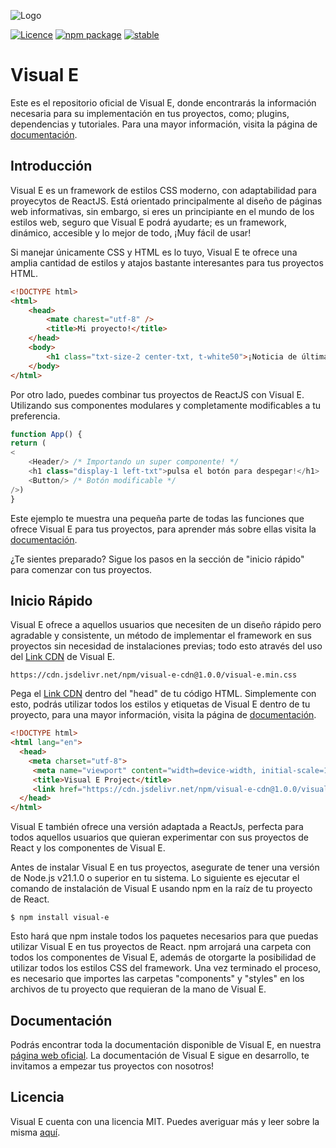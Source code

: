 ![Logo](https://github.com/ManuelR1212/Visual-E-Framework/assets/156364733/9d4b5ef5-a93d-4986-90eb-c28015a10c66)

[![Licence](https://img.shields.io/badge/Licence-MIT-green?labelColor=gray&style=flat&link=https://github.com/ManuelR1212/Visual-E-Framework/blob/master/LICENSE)](https://github.com/ManuelR1212/Visual-E-Framework/blob/master/LICENSE) [![npm package](https://img.shields.io/badge/npm%20package-10.4.0-green?labelColor=gray&style=flat&link=https://github.com/ManuelR1212/Visual-E-Framework/blob/master/LICENSE)](https://github.com/ManuelR1212/Visual-E-Framework/blob/master/LICENSE) [![stable](https://img.shields.io/badge/stable-1.0.0-blue?labelColor=gray&style=flat&link=https://github.com/ManuelR1212/Visual-E-Framework/blob/master/LICENSE)](https://github.com/ManuelR1212/Visual-E-Framework/blob/master/LICENSE)


# Visual E

Este es el repositorio oficial de Visual E, donde encontrarás la información necesaria para su implementación en tus proyectos, como; plugins, dependencias y tutoriales. Para una mayor información, visita la página de [documentación](https://manuelr1212.github.io/visuale-page/).

## Introducción

Visual E es un framework de estilos CSS moderno, con adaptabilidad para proyecytos de ReactJS. Está orientado principalmente al diseño de páginas web informativas, sin embargo, si eres un principiante en el mundo de los estilos web, seguro que Visual E podrá ayudarte; es un framework, dinámico, accesible y lo mejor de todo, ¡Muy fácil de usar!  </p>

Si manejar únicamente CSS y HTML es lo tuyo, Visual E te ofrece una amplia cantidad de estilos y atajos bastante interesantes para tus proyectos HTML.

```html
<!DOCTYPE html>
<html>
    <head>
        <mate charest="utf-8" />
        <title>Mi proyecto!</title>
    </head>
    <body>
        <h1 class="txt-size-2 center-txt, t-white50">¡Noticia de última hora!</h1>
    </body>
</html>
```

Por otro lado, puedes combinar tus proyectos de ReactJS con Visual E. Utilizando sus componentes modulares y completamente modificables a tu preferencia.

```javascript
function App() {
return (
< 
    <Header/> /* Importando un super componente! */
	<h1 class="display-1 left-txt">pulsa el botón para despegar!</h1>
	<Button/> /* Botón modificable */
/>)
}
```
Este ejemplo te muestra una pequeña parte de todas las funciones que ofrece Visual E para tus proyectos, para aprender más sobre ellas visita la [documentación](https://manuelr1212.github.io/visuale-page/).

¿Te sientes preparado? Sigue los pasos en la sección de "inicio rápido" para comenzar con tus proyectos.

## Inicio Rápido

Visual E ofrece a aquellos usuarios que necesiten de un diseño rápido pero agradable y consistente, un método de implementar el framework en sus proyectos sin necesidad de instalaciones previas; todo esto através del uso del [Link CDN](https://cdn.jsdelivr.net/npm/visual-e-cdn@1.0.0/visual-e.min.css) de Visual E.

`https://cdn.jsdelivr.net/npm/visual-e-cdn@1.0.0/visual-e.min.css`

Pega el [Link CDN](https://cdn.jsdelivr.net/npm/visual-e-cdn@1.0.0/visual-e.min.css) dentro del "head" de tu código HTML. Simplemente con esto, podrás utilizar todos los estilos y etiquetas de Visual E dentro de tu proyecto, para una mayor información, visita la página de [documentación](https://manuelr1212.github.io/visuale-page/).

```html
<!DOCTYPE html>
<html lang="en"> 
  <head> 
    <meta charset="utf-8"> 
	 <meta name="viewport" content="width=device-width, initial-scale=1">
	 <title>Visual E Project</title>
	 <link href="https://cdn.jsdelivr.net/npm/visual-e-cdn@1.0.0/visual-e.min.css" rel="stylesheet"> 
  </head>
</html>
```

Visual E también ofrece una versión adaptada a ReactJs, perfecta para todos aquellos usuarios que quieran experimentar con sus proyectos de React y los componentes de Visual E.

Antes de instalar Visual E en tus proyectos, asegurate de tener una versión de Node.js v21.1.0 o superior en tu sistema. Lo siguiente es ejecutar el comando de instalación de Visual E usando npm en la raíz de tu proyecto de React.

`$ npm install visual-e`

Esto hará que npm instale todos los paquetes necesarios para que puedas utilizar Visual E en tus proyectos de React. npm arrojará una carpeta con todos los componentes de Visual E, además de otorgarte la posibilidad de utilizar todos los estilos CSS del framework. Una vez terminado el proceso, es necesario que importes las carpetas "components" y "styles" en los archivos de tu proyecto que requieran de la mano de Visual E.

## Documentación

Podrás encontrar toda la documentación disponible de Visual E, en nuestra [página web oficial](https://manuelr1212.github.io/visuale-page/). La documentación de Visual E sigue en desarrollo, te invitamos a empezar tus proyectos con nosotros!

## Licencia

Visual E cuenta con una licencia MIT. Puedes averiguar más y leer sobre la misma [aquí](https://github.com/ManuelR1212/Visual-E-Framework/blob/master/LICENCE.md).